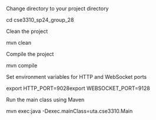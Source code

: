 Change directory to your project directory

cd cse3310_sp24_group_28

Clean the project

mvn clean

Compile the project

mvn compile

Set environment variables for HTTP and WebSocket ports

export HTTP_PORT=9028export WEBSOCKET_PORT=9128

Run the main class using Maven

mvn exec:java -Dexec.mainClass=uta.cse3310.Main

